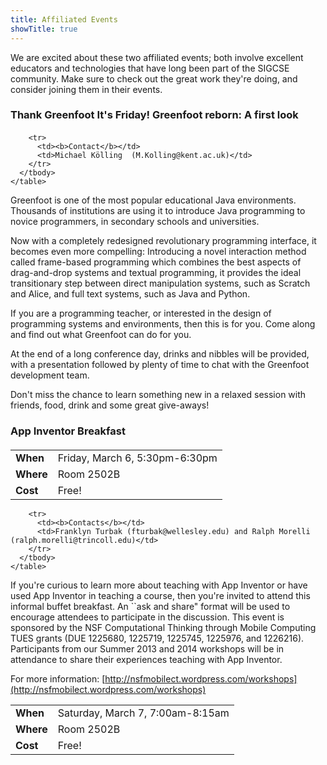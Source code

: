 ```yaml
---
title: Affiliated Events
showTitle: true
---
```


We are excited about these two affiliated events; both involve excellent educators and technologies that have long been part of the SIGCSE community. Make sure to check out the great work they're doing, and consider joining them in their events.


### Thank Greenfoot It's Friday!  Greenfoot reborn: A first look

<div class="table-responsive" style="margin-top: 20px;">
  <table class="table">
      <tbody>
        <tr>
          <td><b>When</b></td>
          <td>Friday, March 6, 5:30pm-6:30pm</td>
        </tr>
        <tr>
          <td><b>Where</b></td>
          <td>Room 2502B</td>
        </tr>
        <tr>
          <td><b>Cost</b></td>
          <td>Free!</td>
        </tr>
        
        <tr>
          <td><b>Contact</b></td>
          <td>Michael Kölling  (M.Kolling@kent.ac.uk)</td>
        </tr>
      </tbody>
    </table>
</div>

Greenfoot is one of the most popular educational Java environments. Thousands of institutions are using it to introduce Java programming to novice programmers, in secondary schools and universities.

Now with a completely redesigned revolutionary programming interface, it becomes even more compelling: Introducing a novel interaction method called frame-based programming which combines the best aspects of drag-and-drop systems and textual programming, it provides the ideal transitionary step between direct manipulation systems, such as Scratch and Alice, and full text systems, such as Java and Python.

If you are a programming teacher, or interested in the design of programming systems and environments, then this is for you. Come along and find out what Greenfoot can do for you.

At the end of a long conference day, drinks and nibbles will be provided, with a presentation followed by plenty of time to chat with the Greenfoot development team. 

Don't miss the chance to learn something new in a relaxed session with friends, food, drink and some great give-aways!



### App Inventor Breakfast

<div class="table-responsive" style="margin-top: 20px;">
  <table class="table">
      <tbody>
        <tr>
          <td><b>When</b></td>
          <td>Saturday, March 7, 7:00am-8:15am</td>
        </tr>
        <tr>
          <td><b>Where</b></td>
          <td>Room 2502B</td>
        </tr>
        <tr>
          <td><b>Cost</b></td>
          <td>Free!</td>
        </tr>
        
        <tr>
          <td><b>Contacts</b></td>
          <td>Franklyn Turbak (fturbak@wellesley.edu) and Ralph Morelli (ralph.morelli@trincoll.edu)</td>
        </tr>
      </tbody>
    </table>
</div>

If  you're curious to learn more about teaching with App Inventor or have used App Inventor in teaching a course, then you're invited to attend this informal buffet breakfast.  An ``ask and share" format will be used to encourage attendees to participate in the discussion. This event is sponsored by the NSF Computational Thinking through Mobile Computing TUES grants (DUE 1225680, 1225719, 1225745, 1225976, and 1226216). Participants from our Summer 2013 and 2014 workshops will be in attendance to share their experiences teaching with App Inventor. 

For more information: [http://nsfmobilect.wordpress.com/workshops](http://nsfmobilect.wordpress.com/workshops)
